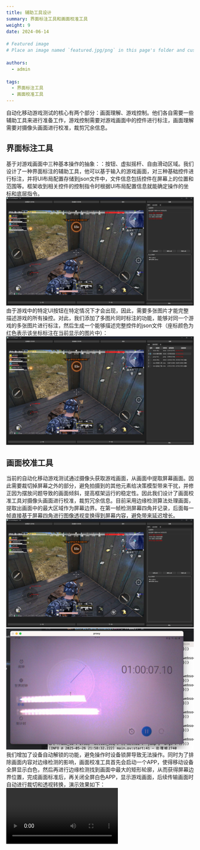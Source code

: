 ```yaml
---
title: 辅助工具设计
summary: 界面标注工具和画面校准工具
weight: 9
date: 2024-06-14

# Featured image
# Place an image named `featured.jpg/png` in this page's folder and customize its options here.

authors:
  - admin

tags:
  - 界面标注工具
  - 画面校准工具
---
```


自动化移动游戏测试的核心有两个部分：画面理解、游戏控制。他们各自需要一些辅助工具来进行准备工作，游戏控制需要对游戏画面中的控件进行标注，画面理解需要对摄像头画面进行校准，裁剪冗余信息。

## 界面标注工具
基于对游戏画面中三种基本操作的抽象：：按钮、虚拟摇杆、自由滑动区域。我们设计了一种界面标注的辅助工具，他可以基于输入的游戏画面，对三种基础控件进行标注，并将UI布局配置存储到json文件中，文件信息包括控件在屏幕上的位置和范围等。框架收到相关控件的控制指令时根据UI布局配置信息就能确定操作的坐标和底层指令。
![界面标注工具](annotator1.png)
由于游戏中的特定UI按钮在特定情况下才会出现，因此，需要多张图片才能完整描述游戏的所有操控。对此，我们添加了多图片同时标注的功能，能够对同一个游戏的多张图片进行标注，然后生成一个能够描述完整控件的json文件（座标颜色为红色表示该坐标标注在当前显示的图片中）：
![界面标注工具](annotator2.png)


## 画面校准工具
当前的自动化移动游戏测试通过摄像头获取游戏画面，从画面中提取屏幕画面。因此需要裁切掉屏幕之外的部分，避免拍摄到的其他元素给决策模型带来干扰，并修正因为摆放问题导致的画面倾斜，提高框架运行的稳定性。因此我们设计了画面校准工具对摄像头画面进行校准，裁剪冗余信息。目前采用边缘检测算法处理画面，提取出画面中的最大区域作为屏幕边界。在第一帧检测屏幕四角并记录，后面每一帧直接基于屏幕四角进行图像透视变换得到屏幕内容，避免带来延迟增长。
![画面校准前](annotator1.png)
![画面校准后](after_handle.png)
我们增加了设备自动解锁的功能，避免操作时设备锁屏导致无法操作。同时为了排除画面内容对边缘检测的影响，画面校准工具首先会启动一个APP，使得移动设备全屏显示白色，然后再进行边缘检测找到画面中最大的矩形轮廓，从而获得屏幕边界位置，完成画面标准后，再关闭全屏白色APP，显示游戏画面，后续传输画面时自动进行裁切和透视转换，演示效果如下：
<video controls src="showcase_clip.mp4" title="Title"></video>
